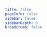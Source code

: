 ```yaml
---
title: false
pageInfo: false
sidebar: false
sidebarDepth: 0
breadcrumb: false
---
```


<ClientOnly>
  <Nomenclature />
</ClientOnly>
